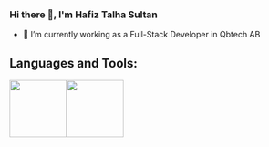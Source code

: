 ### Hi there 👋, I'm Hafiz Talha Sultan

- 🔭 I’m currently working as a Full-Stack Developer in Qbtech AB

## Languages and Tools:
<img src="https://github.com/fluidicon.png" width="100" height="100"><img src="https://upload.wikimedia.org/wikipedia/commons/a/a7/React-icon.svg" width="100" height="100">


<!--
**TalhaSultan/TalhaSultan** is a ✨ _special_ ✨ repository because its `README.md` (this file) appears on your GitHub profile.

Here are some ideas to get you started:

- 🔭 I’m currently working on ...
- 🌱 I’m currently learning ...
- 👯 I’m looking to collaborate on ...
- 🤔 I’m looking for help with ...
- 💬 Ask me about ...
- 📫 How to reach me: ...
- 😄 Pronouns: ...
- ⚡ Fun fact: ...
-->
